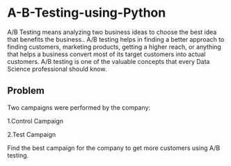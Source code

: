 # A-B-Testing-using-Python
A/B Testing means analyzing two business ideas to choose the best idea that benefits the business..
A/B testing helps in finding a better approach to finding customers, marketing products, getting a higher reach, or anything that helps a business convert most of its target customers into actual customers.
A/B testing is one of the valuable concepts that every Data Science professional should know.

## Problem
Two campaigns were performed by the company:

1.Control Campaign

2.Test Campaign

Find the best campaign for the company to get more customers using A/B testing.
